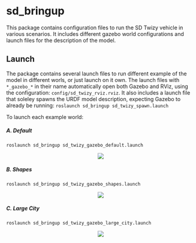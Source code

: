 # sd_bringup
This package contains configuration files to run the SD Twizy vehicle
in various scenarios. It includes different gazebo world
configurations and launch files for the description of the model.

## Launch
The package contains several launch files to run different example of
the model in different worls, or just launch on it own. The launch
files with `*_gazebo_*` in their name automatically open both Gazebo
and RViz, using the configuration: `config/sd_twizy_rviz.rviz`. It
also includes a launch file that soleley spawns the URDF model
description, expecting Gazebo to already be running: `roslaunch
sd_bringup sd_twizy_spawn.launch`

To launch each example world:

##### A. Default
`roslaunch sd_bringup sd_twizy_gazebo_default.launch`
<p align="center"> 
<img src="../sd_docs/imgs/default.png">
</p>

##### B. Shapes
`roslaunch sd_bringup sd_twizy_gazebo_shapes.launch`
<p align="center"> 
<img src="../sd_docs/imgs/small.png">
</p>

##### C. Large City
`roslaunch sd_bringup sd_twizy_gazebo_large_city.launch`
<p align="center"> 
<img src="../sd_docs/imgs/large.png">
</p>
